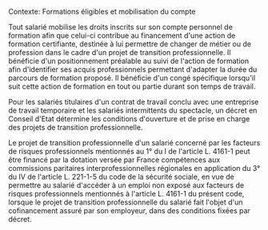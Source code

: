 Contexte: Formations éligibles et mobilisation du compte

Tout salarié mobilise les droits inscrits sur son compte personnel de formation afin que celui-ci contribue au financement d'une action de formation certifiante, destinée à lui permettre de changer de métier ou de profession dans le cadre d'un projet de transition professionnelle. Il bénéficie d'un positionnement préalable au suivi de l'action de formation afin d'identifier ses acquis professionnels permettant d'adapter la durée du parcours de formation proposé. Il bénéficie d'un congé spécifique lorsqu'il suit cette action de formation en tout ou partie durant son temps de travail.

Pour les salariés titulaires d'un contrat de travail conclu avec une entreprise de travail temporaire et les salariés intermittents du spectacle, un décret en Conseil d'Etat détermine les conditions d'ouverture et de prise en charge des projets de transition professionnelle.

Le projet de transition professionnelle d'un salarié concerné par les facteurs de risques professionnels mentionnés au 1° du I de l'article L. 4161-1 peut être financé par la dotation versée par France compétences aux commissions paritaires interprofessionnelles régionales en application du 3° du IV de l'article L. 221-1-5 du code de la sécurité sociale, en vue de permettre au salarié d'accéder à un emploi non exposé aux facteurs de risques professionnels mentionnés à l'article L. 4161-1 du présent code, lorsque le projet de transition professionnelle du salarié fait l'objet d'un cofinancement assuré par son employeur, dans des conditions fixées par décret.